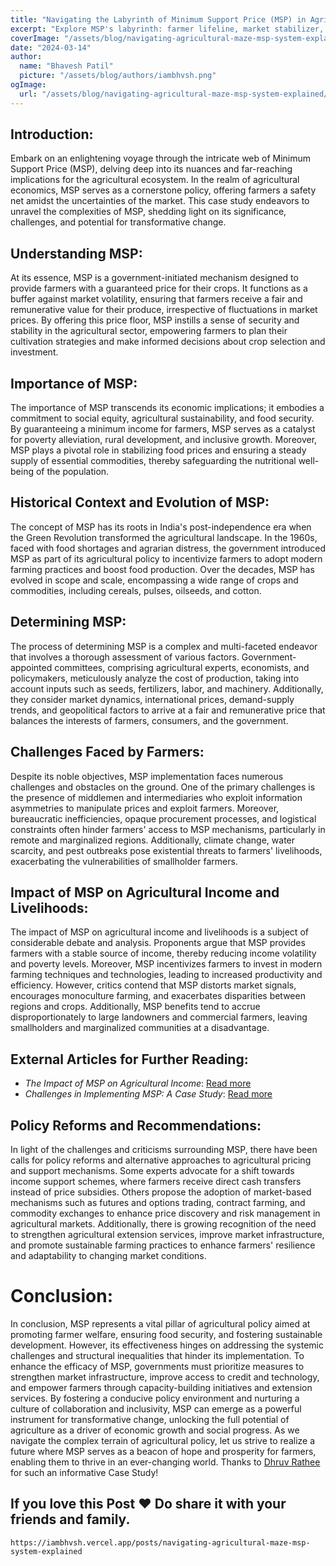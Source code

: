 ```yaml
---
title: "Navigating the Labyrinth of Minimum Support Price (MSP) in Agriculture: An Expository Expedition 🌾🚜"
excerpt: "Explore MSP's labyrinth: farmer lifeline, market stabilizer, policy puzzle. Navigate complexities for sustainable agriculture."
coverImage: "/assets/blog/navigating-agricultural-maze-msp-system-explained/cover-image.png"
date: "2024-03-14"
author:
  name: "Bhavesh Patil"
  picture: "/assets/blog/authors/iambhvsh.png"
ogImage:
  url: "/assets/blog/navigating-agricultural-maze-msp-system-explained/cover-image.png"
---
```


## Introduction:
Embark on an enlightening voyage through the intricate web of Minimum Support Price (MSP), delving deep into its nuances and far-reaching implications for the agricultural ecosystem. In the realm of agricultural economics, MSP serves as a cornerstone policy, offering farmers a safety net amidst the uncertainties of the market. This case study endeavors to unravel the complexities of MSP, shedding light on its significance, challenges, and potential for transformative change.

## Understanding MSP:
At its essence, MSP is a government-initiated mechanism designed to provide farmers with a guaranteed price for their crops. It functions as a buffer against market volatility, ensuring that farmers receive a fair and remunerative value for their produce, irrespective of fluctuations in market prices. By offering this price floor, MSP instills a sense of security and stability in the agricultural sector, empowering farmers to plan their cultivation strategies and make informed decisions about crop selection and investment.

## Importance of MSP:
The importance of MSP transcends its economic implications; it embodies a commitment to social equity, agricultural sustainability, and food security. By guaranteeing a minimum income for farmers, MSP serves as a catalyst for poverty alleviation, rural development, and inclusive growth. Moreover, MSP plays a pivotal role in stabilizing food prices and ensuring a steady supply of essential commodities, thereby safeguarding the nutritional well-being of the population.

## Historical Context and Evolution of MSP:
The concept of MSP has its roots in India's post-independence era when the Green Revolution transformed the agricultural landscape. In the 1960s, faced with food shortages and agrarian distress, the government introduced MSP as part of its agricultural policy to incentivize farmers to adopt modern farming practices and boost food production. Over the decades, MSP has evolved in scope and scale, encompassing a wide range of crops and commodities, including cereals, pulses, oilseeds, and cotton.

## Determining MSP:
The process of determining MSP is a complex and multi-faceted endeavor that involves a thorough assessment of various factors. Government-appointed committees, comprising agricultural experts, economists, and policymakers, meticulously analyze the cost of production, taking into account inputs such as seeds, fertilizers, labor, and machinery. Additionally, they consider market dynamics, international prices, demand-supply trends, and geopolitical factors to arrive at a fair and remunerative price that balances the interests of farmers, consumers, and the government.

## Challenges Faced by Farmers:
Despite its noble objectives, MSP implementation faces numerous challenges and obstacles on the ground. One of the primary challenges is the presence of middlemen and intermediaries who exploit information asymmetries to manipulate prices and exploit farmers. Moreover, bureaucratic inefficiencies, opaque procurement processes, and logistical constraints often hinder farmers' access to MSP mechanisms, particularly in remote and marginalized regions. Additionally, climate change, water scarcity, and pest outbreaks pose existential threats to farmers' livelihoods, exacerbating the vulnerabilities of smallholder farmers.

## Impact of MSP on Agricultural Income and Livelihoods:
The impact of MSP on agricultural income and livelihoods is a subject of considerable debate and analysis. Proponents argue that MSP provides farmers with a stable source of income, thereby reducing income volatility and poverty levels. Moreover, MSP incentivizes farmers to invest in modern farming techniques and technologies, leading to increased productivity and efficiency. However, critics contend that MSP distorts market signals, encourages monoculture farming, and exacerbates disparities between regions and crops. Additionally, MSP benefits tend to accrue disproportionately to large landowners and commercial farmers, leaving smallholders and marginalized communities at a disadvantage.

## External Articles for Further Reading:
- *The Impact of MSP on Agricultural Income*: [Read more](https://example.com/msp-agricultural-income)
- *Challenges in Implementing MSP: A Case Study*: [Read more](https://example.com/challenges-msp-case-study)

## Policy Reforms and Recommendations:
In light of the challenges and criticisms surrounding MSP, there have been calls for policy reforms and alternative approaches to agricultural pricing and support mechanisms. Some experts advocate for a shift towards income support schemes, where farmers receive direct cash transfers instead of price subsidies. Others propose the adoption of market-based mechanisms such as futures and options trading, contract farming, and commodity exchanges to enhance price discovery and risk management in agricultural markets. Additionally, there is growing recognition of the need to strengthen agricultural extension services, improve market infrastructure, and promote sustainable farming practices to enhance farmers' resilience and adaptability to changing market conditions.

# Conclusion:
In conclusion, MSP represents a vital pillar of agricultural policy aimed at promoting farmer welfare, ensuring food security, and fostering sustainable development. However, its effectiveness hinges on addressing the systemic challenges and structural inequalities that hinder its implementation. To enhance the efficacy of MSP, governments must prioritize measures to strengthen market infrastructure, improve access to credit and technology, and empower farmers through capacity-building initiatives and extension services. By fostering a conducive policy environment and nurturing a culture of collaboration and inclusivity, MSP can emerge as a powerful instrument for transformative change, unlocking the full potential of agriculture as a driver of economic growth and social progress. As we navigate the complex terrain of agricultural policy, let us strive to realize a future where MSP serves as a beacon of hope and prosperity for farmers, enabling them to thrive in an ever-changing world. Thanks to [Dhruv Rathee](https://www.youtube.com/dhruvrathee) for such an informative Case Study!

## If you love this Post ❤️ Do share it with your friends and family.
```
https://iambhvsh.vercel.app/posts/navigating-agricultural-maze-msp-system-explained
```
